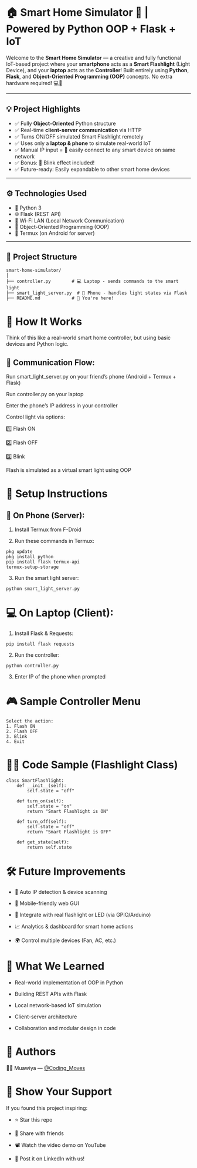 # 🏠 Smart Home Simulator 🔦 | Powered by Python OOP + Flask + IoT

Welcome to the **Smart Home Simulator** — a creative and fully functional IoT-based project where your **smartphone** acts as a **Smart Flashlight** (Light Device), and your **laptop** acts as the **Controller**! Built entirely using **Python**, **Flask**, and **Object-Oriented Programming (OOP)** concepts. No extra hardware required! 💻📱

---

## 💡 Project Highlights

- ✅ Fully **Object-Oriented** Python structure
- ✅ Real-time **client-server communication** via HTTP
- ✅ Turns ON/OFF simulated Smart Flashlight remotely
- ✅ Uses only a **laptop & phone** to simulate real-world IoT
- ✅ Manual IP input = 🔌 easily connect to any smart device on same network
- ✅ Bonus: 🔁 Blink effect included!
- ✅ Future-ready: Easily expandable to other smart home devices

---

## ⚙️ Technologies Used

- 🐍 Python 3
- 🌐 Flask (REST API)
- 📡 Wi-Fi LAN (Local Network Communication)
- 🧠 Object-Oriented Programming (OOP)
- 📱 Termux (on Android for server)

---

## 🧱 Project Structure

```
smart-home-simulator/
│
├── controller.py        # 💻 Laptop - sends commands to the smart light
├── smart_light_server.py  # 📱 Phone - handles light states via Flask
├── README.md            # 📘 You're here!
```
# 🚀 How It Works
Think of this like a real-world smart home controller, but using basic devices and Python logic.

## 🔁 Communication Flow:
Run smart_light_server.py on your friend’s phone (Android + Termux + Flask)

Run controller.py on your laptop

Enter the phone’s IP address in your controller

Control light via options:

 1️⃣ Flash ON

 2️⃣ Flash OFF

 3️⃣ Blink

Flash is simulated as a virtual smart light using OOP

# 🔧 Setup Instructions
## 📱 On Phone (Server):
1. Install Termux from F-Droid

2. Run these commands in Termux:
``` 
pkg update
pkg install python
pip install flask termux-api
termux-setup-storage
```
3. Run the smart light server:
``` 
python smart_light_server.py
```
# 💻 On Laptop (Client):
1. Install Flask & Requests:
```
pip install flask requests
```
2. Run the controller:
```
python controller.py
```
3. Enter IP of the phone when prompted

# 🎮 Sample Controller Menu
```
Select the action:
1. Flash ON
2. Flash OFF
3. Blink
4. Exit
```
# 👨‍💻 Code Sample (Flashlight Class)
```
class SmartFlashlight:
    def __init__(self):
        self.state = "off"

    def turn_on(self):
        self.state = "on"
        return "Smart Flashlight is ON"

    def turn_off(self):
        self.state = "off"
        return "Smart Flashlight is OFF"

    def get_state(self):
        return self.state
```
# 🛠️ Future Improvements
- 📡 Auto IP detection & device scanning

- 📱 Mobile-friendly web GUI

- 📲 Integrate with real flashlight or LED (via GPIO/Arduino)

- 📈 Analytics & dashboard for smart home actions

- 🌍 Control multiple devices (Fan, AC, etc.)

# 🧠 What We Learned
- Real-world implementation of OOP in Python

- Building REST APIs with Flask

- Local network-based IoT simulation

- Client-server architecture

- Collaboration and modular design in code

# 🙋 Authors
👨‍💻 Muawiya — <a href="https://www.youtube.com/@Coding_Moves" target="_blank">@Coding_Moves</a>

# 🌟 Show Your Support
If you found this project inspiring:

+ ⭐ Star this repo

+ 📢 Share with friends

+ 📽️ Watch the video demo on YouTube

+ 🔗 Post it on LinkedIn with us!









